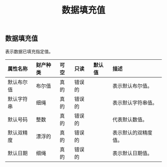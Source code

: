 ﻿---
title: 数据填充值
second_title: Aspose.Cells Cloud Documen
type: docs
url: /zh/specification/model/datafillvalue/
description: Aspose.Cells 云模型规范：DataFillValue。轻松处理 Excel 和其他电子表格文档，具有打开、生成、编辑、拆分、合并、比较和转换等功能
kwords: Excel, Office, 电子表格, Cloud REST API, DataFillValue
weight: 50
---
## **数据填充值**

表示数据已填充指定值。

|属性名称|财产种类|可空|只读|默认值|描述|
|:- |:- |:- |:- |:- |:- |
|默认布尔值|布尔值|真的|错误的||表示默认布尔值。|
|默认字符串|细绳|真的|错误的||表示默认字符串值。|
|默认号码|整数|真的|错误的||代表默认数值。|
|默认双精度|漂浮的|真的|错误的||表示默认的双精度值。|
|默认日期|细绳|真的|错误的||表示默认日期值。|

